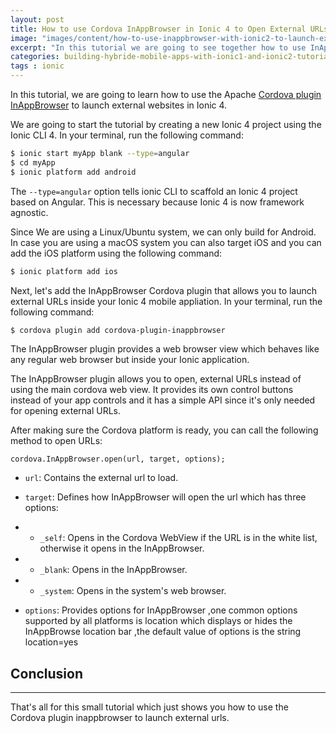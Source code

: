 ```yaml
---
layout: post
title: How to use Cordova InAppBrowser in Ionic 4 to Open External URLs 
image: "images/content/how-to-use-inappbrowser-with-ionic2-to-launch-external-urls/titleimage.png"
excerpt: "In this tutorial we are going to see together how to use InAppBrowser a Cordova plugin to launch external websites urls"
categories: building-hybride-mobile-apps-with-ionic1-and-ionic2-tutorials
tags : ionic
---
```


<a data-pin-do="embedPin" data-pin-width="large" href="https://www.pinterest.com/pin/427490189612767644/"></a>


In this tutorial, we are going to learn how to use the Apache [Cordova plugin InAppBrowser](https://github.com/apache/cordova-plugin-inappbrowser) to launch external websites in Ionic 4.

We are going to start the tutorial by creating a new Ionic 4 project using the Ionic CLI 4. In your terminal, run the following command:

```bash
$ ionic start myApp blank --type=angular
$ cd myApp
$ ionic platform add android
```

The `--type=angular` option tells ionic CLI to scaffold an Ionic 4 project based on Angular. This is necessary because Ionic 4 is now framework agnostic.

Since We are using a Linux/Ubuntu system, we can only build for Android. In case you are using a macOS system you can also target iOS and you can  add the iOS platform using the following command:


```bash
$ ionic platform add ios
```

Next, let's add the InAppBrowser Cordova plugin that allows you to launch external URLs inside your Ionic 4 mobile appliation. In your terminal, run the following command:

```bash
$ cordova plugin add cordova-plugin-inappbrowser
```

The InAppBrowser plugin provides a web browser view which behaves like any regular web browser but inside your Ionic application.

The InAppBrowser plugin allows you to open, external URLs instead of using the main cordova web view. It provides its own control buttons instead of your app controls and it has a simple API since it's only needed for opening external URLs. 

After making sure the Cordova platform is ready, you can call the following method to open URLs:


	cordova.InAppBrowser.open(url, target, options); 


- `url`: Contains the external url to load. 

- `target`: Defines how InAppBrowser will open the url which has three options:

- * `_self`: Opens in the Cordova WebView if the URL is in the white list, otherwise it opens in the InAppBrowser.

- * `_blank`: Opens in the InAppBrowser.
	
- * `_system`: Opens in the system's web browser.

- `options`: Provides options for InAppBrowser ,one common options supported by all platforms is location which displays or hides the InAppBrowse location bar ,the default value of options is the string location=yes


## Conclusion
--------------------

That's all for this small tutorial which just shows you how to use the Cordova plugin inappbrowser to launch external urls. 














